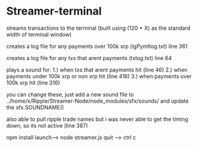 # Streamer-terminal

streams transactions to the terminal (built using (120 * X) as the standard width of terminal window)

creates a log file for any payments over 100k xrp (lgPymtlog.txt) line 361

creates a log file for any txs that arent payments (txlog.txt) line 64

plays a sound for:
  1.) when txs that arent payments hit (line 46)
  2.) when payments under 100k xrp or non xrp hit (line 416)
  3.) when payments over 100k xrp hit (line 316)
  
  you can change these, just add a new sound file to ../home/x/Ripple/Streamer-Node/node_modules/sfx/sounds/
  and update the sfx.SOUNDNAME()
  
  also able to pull ripple trade names but i was never able to get the timing down, so its not active (line 387)
  
  npm install 
  launch--> node streamer.js
  quit --> ctrl c

